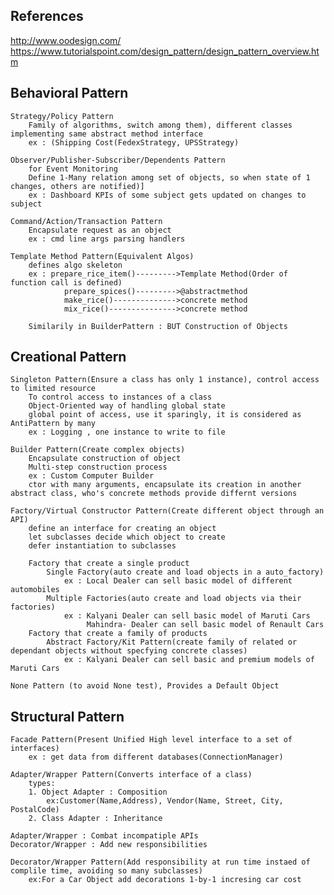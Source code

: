 ## References
  http://www.oodesign.com/ <br>
  https://www.tutorialspoint.com/design_pattern/design_pattern_overview.htm
  
  

## Behavioral Pattern
	Strategy/Policy Pattern 
		Family of algorithms, switch among them), different classes implementing same abstract method interface		
		ex : (Shipping Cost(FedexStrategy, UPSStrategy)
	
	Observer/Publisher-Subscriber/Dependents Pattern 
		for Event Monitoring
		Define 1-Many relation among set of objects, so when state of 1 changes, others are notified)]
		ex : Dashboard KPIs of some subject gets updated on changes to subject

	Command/Action/Transaction Pattern
		Encapsulate request as an object
		ex : cmd line args parsing handlers
		
	Template Method Pattern(Equivalent Algos)
		defines algo skeleton
		ex : prepare_rice_item()--------->Template Method(Order of function call is defined)
				prepare_spices()--------->@abstractmethod
				make_rice()-------------->concrete method
				mix_rice()--------------->concrete method
	
		Similarily in BuilderPattern : BUT Construction of Objects
		
## Creational Pattern
	Singleton Pattern(Ensure a class has only 1 instance), control access to limited resource
		To control access to instances of a class
		Object-Oriented way of handling global state
		global point of access, use it sparingly, it is considered as AntiPattern by many
		ex : Logging , one instance to write to file
	
	Builder Pattern(Create complex objects)
		Encapsulate construction of object
		Multi-step construction process
		ex : Custom Computer Builder
		ctor with many arguments, encapsulate its creation in another abstract class, who's concrete methods provide differnt versions
		
	Factory/Virtual Constructor Pattern(Create different object through an API)
		define an interface for creating an object
		let subclasses decide which object to create
		defer instantiation to subclasses
		
		Factory that create a single product
			Single Factory(auto create and load objects in a auto_factory)
				ex : Local Dealer can sell basic model of different automobiles
			Multiple Factories(auto create and load objects via their factories)
				ex : Kalyani Dealer can sell basic model of Maruti Cars
				     Mahindra- Dealer can sell basic model of Renault Cars
		Factory that create a family of products
			Abstract Factory/Kit Pattern(create family of related or dependant objects without specfying concrete classes)
				ex : Kalyani Dealer can sell basic and premium models of Maruti Cars

	None Pattern (to avoid None test), Provides a Default Object

## Structural Pattern
	Facade Pattern(Present Unified High level interface to a set of interfaces)
		ex : get data from different databases(ConnectionManager)
	
	Adapter/Wrapper Pattern(Converts interface of a class)
		types:
		1. Object Adapter : Composition
			ex:Customer(Name,Address), Vendor(Name, Street, City, PostalCode)
		2. Class Adapter : Inheritance 
	
	Adapter/Wrapper : Combat incompatiple APIs
	Decorator/Wrapper : Add new responsibilities
	
	Decorator/Wrapper Pattern(Add responsibility at run time instaed of complile time, avoiding so many subclasses)
		ex:For a Car Object add decorations 1-by-1 incresing car cost
	
	


